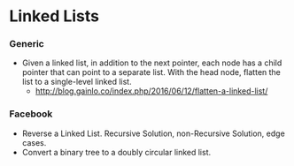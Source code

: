 Linked Lists
==

### Generic

- Given a linked list, in addition to the next pointer, each node has a child pointer that can point to a separate list. With the head node, flatten the list to a single-level linked list.
  - http://blog.gainlo.co/index.php/2016/06/12/flatten-a-linked-list/

### Facebook

- Reverse a Linked List. Recursive Solution, non-Recursive Solution, edge cases.
- Convert a binary tree to a doubly circular linked list.
